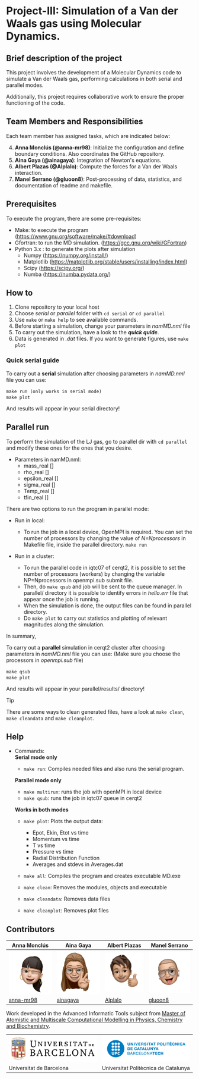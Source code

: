 # Project-III: Simulation of a Van der Waals gas using Molecular Dynamics.

## Brief description of the project

This project involves the development of a Molecular Dynamics code to simulate a Van der Waals gas, performing calculations in both serial and parallel modes.

Additionally, this project requires collaborative work to ensure the proper functioning of the code.


## Team Members and Responsibilities

Each team member has assigned tasks, which are indicated below:

4. **Anna Monclús (@anna-mr98)**:  Initialize the configuration and define boundary conditions. Also coordinates the GitHub repository.
1. **Aina Gaya (@ainagaya)**: Integration of Newton's equations.
2. **Albert Plazas (@Alplalo)**: Compute the forces for a Van der Waals interaction.
3. **Manel Serrano (@gluoon8)**:  Post-processing of data, statistics, and documentation of readme and makefile.



## Prerequisites
To execute the program, there are some pre-requisites:
- Make: to execute the program (https://www.gnu.org/software/make/#download)
- Gfortran: to run the MD simulation. (https://gcc.gnu.org/wiki/GFortran)
- Python 3.x : to generate the plots after simulation
  - Numpy (https://numpy.org/install/)
  - Matplotlib (https://matplotlib.org/stable/users/installing/index.html)
  - Scipy (https://scipy.org/)
  - Numba (https://numba.pydata.org/)


## How to

1. Clone repository to your local host
2. Choose *serial* or *parallel* folder with `cd serial` or `cd parallel` 
3. Use `make` or `make help` to see available commands.
4. Before starting a simulation, change your parameters in *namMD.nml* file  
5. To carry out the simulation, have a look to the ***quick quide***. 
6. Data is generated in *.dat* files. If you want to generate figures, use `make plot`


### Quick serial guide

To carry out a **serial** simulation after choosing parameters in *namMD.nml* file you can use:
```
make run (only works in serial mode)
make plot
```
And results will appear in your serial directory!


## Parallel run
To perform the simulation of the LJ gas, go to parallel dir with `cd parallel` and modify these 
ones for the ones that you desire. 
- Parameters in namMD.nml:
  - mass_real []
  - rho_real []
  - epsilon_real []
  - sigma_real []
  - Temp_real []
  - tfin_real []

There are two options to run the program in parallel mode: 
- Run in local:
  - To run the job in a local device, OpenMPI is required. You can set the number of processors by changing the value of *N=Nprocessors* in Makefile file, inside the parallel directory. 
   `make run`

- Run in a cluster: 
  - To run the parallel code in iqtc07 of cerqt2, it is possible to set the number of processors (workers) by changing
    the variable NP=Nprocessors in openmpi.sub submit file.
  - Then, do `make qsub` and job will be sent to the queue manager. In parallel/ directory it is possible to identify
    errors in *hello.err* file that appear once the job is running. 
  - When the simulation is done, the output files can be found in parallel directory.
  - Do `make plot` to carry out statistics and plotting of relevant magnitudes along the simulation. 


In summary,

To carry out a **parallel** simulation in cerqt2 cluster after choosing parameters in *namMD.nml* file you can use:
(Make sure you choose the processors in *openmpi.sub* file)
```
make qsub
make plot
```
And results will appear in your parallel/results/ directory!

> [!TIP]
> There are some ways to clean generated files, have a look at `make clean`, `make cleandata` and `make cleanplot`.


## Help 
                          

- Commands:                                                       
  **Serial mode only**
  - `make run`: Compiles needed files and also runs the serial program.     
  
  **Parallel mode only**
  - `make multirun`: runs the job with openMPI in local device
  - `make qsub`: runs the job in iqtc07 queue in cerqt2

  **Works in both modes** 
  - `make plot`: Plots the output data:                              
     - Epot, Ekin, Etot vs time                                   
     - Momentum vs time                                           
     - T vs time                                                  
     - Pressure vs time
     - Radial Distribution Function
     - Averages and stdevs in Averages.dat
                                                
  - `make all`: Compiles the program and creates executable MD.exe   
 
  - `make clean`: Removes the modules, objects and executable        

  - `make cleandata`: Removes data files                             
 
  - `make cleanplot`: Removes plot files                             
 



## Contributors
|  Anna Monclús  |  Aina Gaya  |  Albert Plazas   |  Manel Serrano  |
| -------------- | ----------------- | ------------------ | ------------- |
| ![anna-mr98](./docs/anna-mr98.png "anna-mr98") | ![ainagaya](./docs/ainagaya.png "ainagaya") | ![Alplalo](./docs/Alplalo.png "Alplalo") | ![gluoon8](./docs/gluoon8.png "gluoon8") |
| [anna-mr98](https://github.com/anna-mr98)                                 | [ainagaya](https://github.com/ainagaya)| [Alplalo](https://github.com/Alplalo)                                  | [gluoon8](https://github.com/gluoon8)                                  |



Work developed in the Advanced Informatic Tools subject from [Master of Atomistic and Multiscale Computational Modelling in Physics, Chemistry and Biochemistry](http://www.ub.edu/computational_modelling/).

<table align="center">
  <tr>
    <td><img src="./docs/UB.png" alt="Logo UB"></td>
    <td><img src="./docs/UPC.png" alt="Logo UPC"></td>
  </tr>
  <tr>
    <td>Universitat de Barcelona</td>
    <td>Universitat Politècnica de Catalunya</td>
  </tr>
</table>
